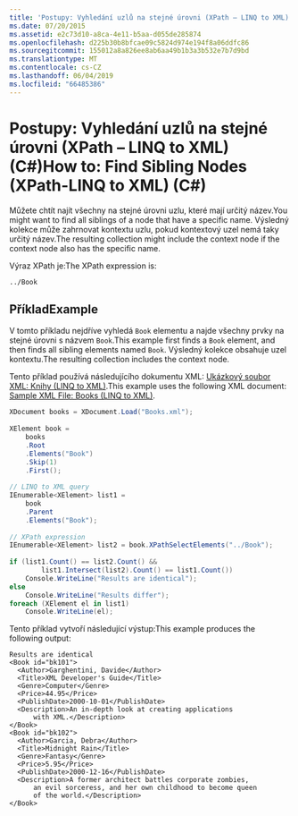 ```yaml
---
title: 'Postupy: Vyhledání uzlů na stejné úrovni (XPath – LINQ to XML) (C#)'
ms.date: 07/20/2015
ms.assetid: e2c73d10-a8ca-4e11-b5aa-d055de285874
ms.openlocfilehash: d225b30b8bfcae09c5824d974e194f8a06ddfc86
ms.sourcegitcommit: 155012a8a826ee8ab6aa49b1b3a3b532e7b7d9bd
ms.translationtype: MT
ms.contentlocale: cs-CZ
ms.lasthandoff: 06/04/2019
ms.locfileid: "66485386"
---
```

# <a name="how-to-find-sibling-nodes-xpath-linq-to-xml-c"></a><span data-ttu-id="bc702-102">Postupy: Vyhledání uzlů na stejné úrovni (XPath – LINQ to XML) (C#)</span><span class="sxs-lookup"><span data-stu-id="bc702-102">How to: Find Sibling Nodes (XPath-LINQ to XML) (C#)</span></span>
<span data-ttu-id="bc702-103">Můžete chtít najít všechny na stejné úrovni uzlu, které mají určitý název.</span><span class="sxs-lookup"><span data-stu-id="bc702-103">You might want to find all siblings of a node that have a specific name.</span></span> <span data-ttu-id="bc702-104">Výsledný kolekce může zahrnovat kontextu uzlu, pokud kontextový uzel nemá taky určitý název.</span><span class="sxs-lookup"><span data-stu-id="bc702-104">The resulting collection might include the context node if the context node also has the specific name.</span></span>  
  
 <span data-ttu-id="bc702-105">Výraz XPath je:</span><span class="sxs-lookup"><span data-stu-id="bc702-105">The XPath expression is:</span></span>  
  
 `../Book`  
  
## <a name="example"></a><span data-ttu-id="bc702-106">Příklad</span><span class="sxs-lookup"><span data-stu-id="bc702-106">Example</span></span>  
 <span data-ttu-id="bc702-107">V tomto příkladu nejdříve vyhledá `Book` elementu a najde všechny prvky na stejné úrovni s názvem `Book`.</span><span class="sxs-lookup"><span data-stu-id="bc702-107">This example first finds a `Book` element, and then finds all sibling elements named `Book`.</span></span> <span data-ttu-id="bc702-108">Výsledný kolekce obsahuje uzel kontextu.</span><span class="sxs-lookup"><span data-stu-id="bc702-108">The resulting collection includes the context node.</span></span>  
  
 <span data-ttu-id="bc702-109">Tento příklad používá následujícího dokumentu XML: [Ukázkový soubor XML: Knihy (LINQ to XML)](../../../../csharp/programming-guide/concepts/linq/sample-xml-file-books-linq-to-xml.md).</span><span class="sxs-lookup"><span data-stu-id="bc702-109">This example uses the following XML document: [Sample XML File: Books (LINQ to XML)](../../../../csharp/programming-guide/concepts/linq/sample-xml-file-books-linq-to-xml.md).</span></span>  
  
```csharp  
XDocument books = XDocument.Load("Books.xml");  
  
XElement book =   
    books  
    .Root  
    .Elements("Book")  
    .Skip(1)  
    .First();  
  
// LINQ to XML query  
IEnumerable<XElement> list1 =  
    book  
    .Parent  
    .Elements("Book");  
  
// XPath expression  
IEnumerable<XElement> list2 = book.XPathSelectElements("../Book");  
  
if (list1.Count() == list2.Count() &&  
        list1.Intersect(list2).Count() == list1.Count())  
    Console.WriteLine("Results are identical");  
else  
    Console.WriteLine("Results differ");  
foreach (XElement el in list1)  
    Console.WriteLine(el);  
```  
  
 <span data-ttu-id="bc702-110">Tento příklad vytvoří následující výstup:</span><span class="sxs-lookup"><span data-stu-id="bc702-110">This example produces the following output:</span></span>  
  
```  
Results are identical  
<Book id="bk101">  
  <Author>Garghentini, Davide</Author>  
  <Title>XML Developer's Guide</Title>  
  <Genre>Computer</Genre>  
  <Price>44.95</Price>  
  <PublishDate>2000-10-01</PublishDate>  
  <Description>An in-depth look at creating applications   
      with XML.</Description>  
</Book>  
<Book id="bk102">  
  <Author>Garcia, Debra</Author>  
  <Title>Midnight Rain</Title>  
  <Genre>Fantasy</Genre>  
  <Price>5.95</Price>  
  <PublishDate>2000-12-16</PublishDate>  
  <Description>A former architect battles corporate zombies,   
      an evil sorceress, and her own childhood to become queen   
      of the world.</Description>  
</Book>  
```  

